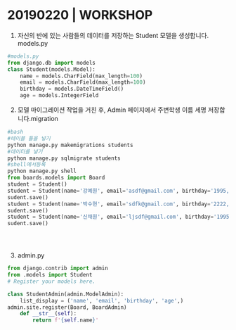 # 20190220 | WORKSHOP

1. 자신의 반에 있는 사람들의 데이터를 저장하는 Student 모델을 생성합니다. models.py

```python
#models.py
from django.db import models
class Student(models.Model):
    name = models.CharField(max_length=100)  
    email = models.CharField(max_length=100)
    birthday = models.DateTimeField() 
    age = models.IntegerField 
```

2. 모델 마이그레이션 작업을 거친 후, Admin 페이지에서 주변학생 이름 세명 저장합니다.migration

```python
#bash
#테이블 틀을 넣기
python manage.py makemigrations students
#데이터를 넣기
python manage.py sqlmigrate students
#shell에서등록
python manage.py shell
from boards.models import Board
student = Student()
student = Student(name='강예원', email='asdf@gmail.com', birthday='1995,9,20', age='25')
sudent.save()
student = Student(name='박수현', email='sdfk@gmail.com', birthday='2222,2,22', age='100')
sudent.save()
student = Student(name='신채원', email='ljsdf@gmail.com', birthday='1995,10,21', age='25')
sudent.save()





```

3. admin.py

```python
from django.contrib import admin
from .models import Student
# Register your models here.

class StudentAdmin(admin.ModelAdmin):
    list_display = ('name', 'email', 'birthday', 'age',)
admin.site.register(Board, BoardAdmin)
	def __str__(self):
        return f'{self.name}'
```



